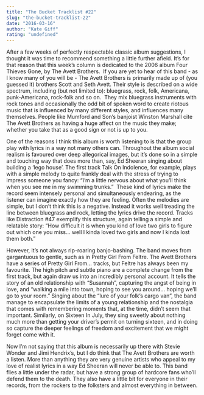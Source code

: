 ```yaml
---
title: "The Bucket Tracklist #22"
slug: "the-bucket-tracklist-22"
date: "2016-03-16"
author: "Kate Giff"
rating: "undefined"
---
```


After a few weeks of perfectly respectable classic album suggestions, I thought it was time to recommend something a little further afield. It’s for that reason that this week’s column is dedicated to the 2006 album Four Thieves Gone, by The Avett Brothers.  If you are yet to hear of this band - as I know many of you will be - The Avett Brothers is primarily made up of (you guessed it) brothers Scott and Seth Avett. Their style is described on a wide spectrum, including (but not limited to): bluegrass, rock, folk, Americana, punk-Americana, rock-folk and so on.  They mix bluegrass instruments with rock tones and occasionally the odd bit of spoken word to create riotous music that is influenced by many different styles, and influences many themselves. People like Mumford and Son’s banjoist Winston Marshall cite The Avett Brothers as having a huge affect on the music they make; whether you take that as a good sign or not is up to you.

One of the reasons I think this album is worth listening to is that the group play with lyrics in a way not many others can. Throughout the album social realism is favoured over deep allegorical images, but it’s done so in a simple and touching way that does more than, say, Ed Sheeran singing about building a ‘lego house’. The first track Talk On Indolence, for example, plays with a simple melody to quite frankly deal with the stress of trying to impress someone you fancy: “I’m a little nervous about what you’ll think when you see me in my swimming trunks.”  These kind of lyrics make the record seem intensely personal and simultaneously endearing, as the listener can imagine exactly how they are feeling. Often the melodies are simple, but I don’t think this is a negative. Instead it works well treading the line between bluegrass and rock, letting the lyrics drive the record. Tracks like Distraction #47 exemplify this structure, again telling a simple and relatable story: “How difficult it is when you kind of love two girls to figure out which one you miss… well I kinda loved two girls and now I kinda lost them both.”

However, it’s not always rip-roaring banjo-bashing. The band moves from gargantuous to gentle, such as in Pretty Girl From Feltre. The Avett Brothers have a series of Pretty Girl From… tracks, but Feltre has always been my favourite. The high pitch and subtle piano are a complete change from the first track, but again draw us into an incredibly personal account. It tells the story of an old relationship with “Susannah”, capturing the angst of being in love, and “walking a mile into town, hoping to see you around… hoping we’ll go to your room.” Singing about the “lure of your folk’s cargo van”, the band manage to encapsulate the limits of a young relationship and the nostalgia that comes with remembering moments that, at the time, didn’t seem that important. Similarly, on Sixteen In July, they sing sweetly about nothing much more than getting your driver’s permit on turning sixteen, and in doing so capture the deeper feelings of freedom and excitement that we might forget come with it.

Now I’m not saying that this album is necessarily up there with Stevie Wonder and Jimi Hendrix’s, but I do think that The Avett Brothers are worth a listen. More than anything they are very genuine artists who appeal to my love of realist lyrics in a way Ed Sheeran will never be able to. This band flies a little under the radar, but have a strong group of hardcore fans who’ll defend them to the death. They also have a little bit for everyone in their records, from the rockers to the folksters and almost everything in between.
